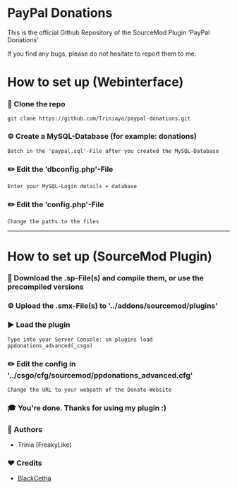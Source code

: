 # PayPal Donations
This is the official Github Repository of the SourceMod Plugin 'PayPal Donations'

If you find any bugs, please do not hesitate to report them to me.

# How to set up (Webinterface)
### 💾 Clone the repo
```
git clone https://github.com/Triniayo/paypal-donations.git
```

### ⚙️ Create a MySQL-Database (for example: donations)
```Batch in the 'paypal.sql'-File after you created the MySQL-Database```


### ✏️ Edit the 'dbconfig.php'-File
```Enter your MySQL-Login details + database```

### ✏️ Edit the 'config.php'-File
```Change the paths to the files```

-----

# How to set up (SourceMod Plugin)
### 💾 Download the .sp-File(s) and compile them, or use the precompiled versions

### ⚙️ Upload the .smx-File(s) to '../addons/sourcemod/plugins'

### ▶️ Load the plugin
```Type into your Server Console: sm plugins load ppdonations_advanced(_csgo)```

### ✏️ Edit the config in '../csgo/cfg/sourcemod/ppdonations_advanced.cfg'
```Change the URL to your webpath of the Donate-Website```

### 🎓 You're done. Thanks for using my plugin :)

### 🤖 Authors
- Trinia (FreakyLike)

###   ❤️   Credits
- [BlackCetha](https://github.com/SmItH197/SteamAuthentication)
